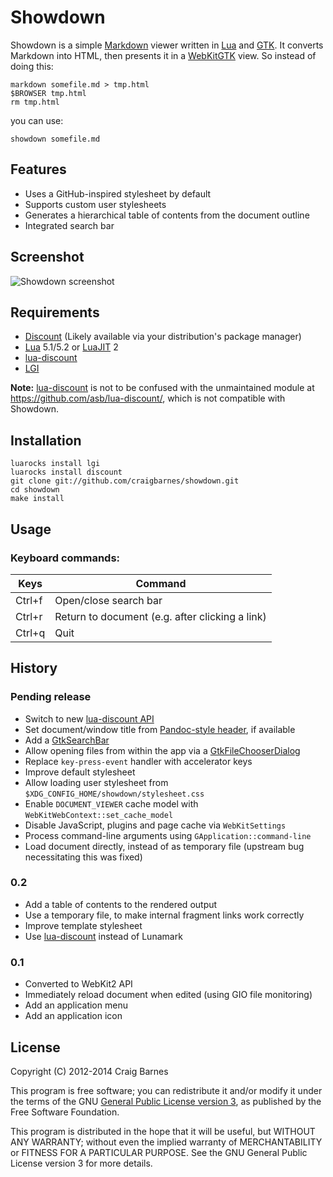 Showdown
========

Showdown is a simple [Markdown] viewer written in [Lua] and [GTK]. It
converts Markdown into HTML, then presents it in a [WebKitGTK] view. So
instead of doing this:

    markdown somefile.md > tmp.html
    $BROWSER tmp.html
    rm tmp.html

you can use:

    showdown somefile.md

Features
--------

* Uses a GitHub-inspired stylesheet by default
* Supports custom user stylesheets
* Generates a hierarchical table of contents from the document outline
* Integrated search bar

Screenshot
----------

![Showdown screenshot](https://craigbarnes.github.io/img/showdown.png)

Requirements
------------

* [Discount] (Likely available via your distribution's package manager)
* [Lua] 5.1/5.2 or [LuaJIT] 2
* [lua-discount]
* [LGI]

**Note:** [lua-discount] is not to be confused with the unmaintained
module at <https://github.com/asb/lua-discount/>, which is not
compatible with Showdown.

Installation
------------

    luarocks install lgi
    luarocks install discount
    git clone git://github.com/craigbarnes/showdown.git
    cd showdown
    make install

Usage
-----

### Keyboard commands:

Keys    | Command
--------|------------------------------------------------
Ctrl+f  | Open/close search bar
Ctrl+r  | Return to document (e.g. after clicking a link)
Ctrl+q  | Quit

History
-------

### Pending release

* Switch to new [lua-discount API]
* Set document/window title from [Pandoc-style header], if available
* Add a [GtkSearchBar]
* Allow opening files from within the app via a [GtkFileChooserDialog]
* Replace `key-press-event` handler with accelerator keys
* Improve default stylesheet
* Allow loading user stylesheet from `$XDG_CONFIG_HOME/showdown/stylesheet.css`
* Enable `DOCUMENT_VIEWER` cache model with `WebKitWebContext::set_cache_model`
* Disable JavaScript, plugins and page cache via `WebKitSettings`
* Process command-line arguments using `GApplication::command-line`
* Load document directly, instead of as temporary file (upstream bug
  necessitating this was fixed)

### 0.2

* Add a table of contents to the rendered output
* Use a temporary file, to make internal fragment links work correctly
* Improve template stylesheet
* Use [lua-discount] instead of Lunamark

### 0.1

* Converted to WebKit2 API
* Immediately reload document when edited (using GIO file monitoring)
* Add an application menu
* Add an application icon

License
-------

Copyright (C) 2012-2014 Craig Barnes

This program is free software; you can redistribute it and/or modify it
under the terms of the GNU [General Public License version 3], as published
by the Free Software Foundation.

This program is distributed in the hope that it will be useful, but
WITHOUT ANY WARRANTY; without even the implied warranty of
MERCHANTABILITY or FITNESS FOR A PARTICULAR PURPOSE. See the GNU General
Public License version 3 for more details.


[General Public License version 3]: http://www.gnu.org/licenses/gpl-3.0.html
[Markdown]: https://en.wikipedia.org/wiki/Markdown
[Discount]: http://www.pell.portland.or.us/~orc/Code/discount/
[Lua]: http://lua.org/
[LuaJIT]: http://luajit.org/
[LGI]: https://github.com/pavouk/lgi
[GTK]: http://www.gtk.org/
[GtkSearchBar]: https://developer.gnome.org/gtk3/stable/GtkSearchBar.html
[GtkFileChooserDialog]: https://developer.gnome.org/gtk3/stable/GtkFileChooserDialog.html
[WebKitGTK]: http://webkitgtk.org/
[lua-discount]: https://github.com/craigbarnes/lua-discount
[lua-discount API]: https://github.com/craigbarnes/lua-discount#usage
[Pandoc-style header]: http://www.pell.portland.or.us/~orc/Code/discount/#headers
